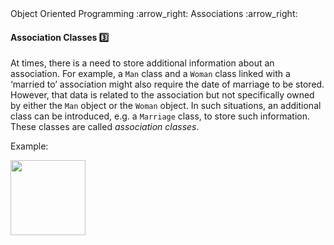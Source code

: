 <link rel="stylesheet" href="{{baseUrl}}/css/textbook.css">

<div class="website-content">

<div id="path">Object Oriented Programming :arrow_right: Associations :arrow_right:</div>

<div id="title">

#### Association Classes :three:

</div>

<div id="body">

At times, there is a need to store additional information about an association. For example, a `Man` class and a `Woman` class linked with a ‘married to’ association might also require the date of marriage to be stored. However, that data is related to the association but not specifically owned by either the `Man` object or the `Woman` object. In such situations, an additional class can be introduced, e.g. a `Marriage` class, to store such information. These classes are called _association classes_.

<dynamic-panel src="../../../uml/classDiagrams/associationClasses/topicPanel.md" header="UML: Class Diagrams: Association Classes" is-open></dynamic-panel>

<p/>

<tip-box>

Example:

<img src="{{baseUrl}}/oopDesign/associations/associationClasses/images/manWoman.png" height="120" />
<p/>

</tip-box>

</div>

</div>
